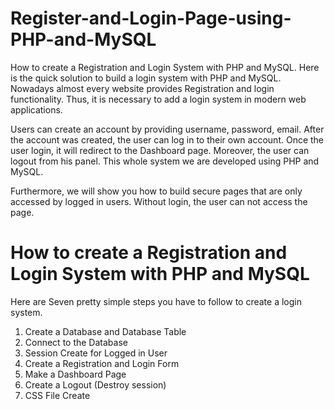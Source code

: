 # Register-and-Login-Page-using-PHP-and-MySQL
How to create a Registration and Login System with PHP and MySQL. Here is the quick solution to build a login system with PHP and MySQL. Nowadays almost every website provides Registration and login functionality. Thus, it is necessary to add a login system in modern web applications.

Users can create an account by providing username, password, email. After the account was created, the user can log in to their own account. Once the user login, it will redirect to the Dashboard page. Moreover, the user can logout from his panel. This whole system we are developed using PHP and MySQL.

Furthermore, we will show you how to build secure pages that are only accessed by logged in users. Without login, the user can not access the page.

# How to create a Registration and Login System with PHP and MySQL

Here are Seven pretty simple steps you have to follow to create a login system.
1. Create a Database and Database Table
2. Connect to the Database
3. Session Create for Logged in User
4. Create a Registration and Login Form
5. Make a Dashboard Page
6. Create a Logout (Destroy session)
7. CSS File Create
